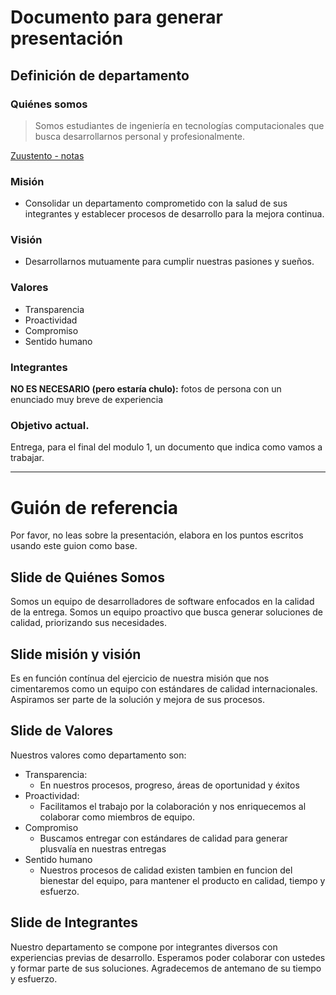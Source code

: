 # Documento para generar presentación

## Definición de departamento

### Quiénes somos

> Somos estudiantes de ingeniería en tecnologías computacionales que busca desarrollarnos personal y profesionalmente.

[Zuustento - notas](https://www.notion.so/Zuustento-notas-96a60d1f19df4d429b96d46fc15c2fdd?pvs=21)

### Misión

- Consolidar un departamento comprometido con la salud de sus integrantes y establecer procesos de desarrollo para la mejora continua.

### Visión

- Desarrollarnos mutuamente para cumplir nuestras pasiones y sueños.

### Valores

- Transparencia
- Proactividad
- Compromiso
- Sentido humano


### Integrantes

**NO ES NECESARIO (**pero estaría chulo**):** fotos de persona con un enunciado muy breve de experiencia

### Objetivo actual.

Entrega, para el final del modulo 1, un documento que indica como vamos a trabajar.

---

# Guión de referencia

Por favor, no leas sobre la presentación, elabora en los puntos escritos usando este guion como base.

## Slide de Quiénes Somos

Somos un equipo de desarrolladores de software enfocados en la calidad de la entrega. Somos un equipo proactivo que busca generar soluciones de calidad, priorizando sus necesidades.

## Slide misión y visión

Es en función contínua del ejercicio de nuestra misión que nos cimentaremos como un equipo con estándares de calidad internacionales. Aspiramos ser parte de la solución y mejora de sus procesos.  

## Slide de Valores

Nuestros valores como departamento son:

- Transparencia:
    - En nuestros procesos, progreso, áreas de oportunidad y éxitos
- Proactividad:
    - Facilitamos el trabajo por la colaboración y nos enriquecemos al colaborar como miembros de equipo.
- Compromiso
    - Buscamos entregar con estándares de calidad para generar plusvalía en nuestras entregas
- Sentido humano
    - Nuestros procesos de calidad existen tambien en funcion del bienestar del equipo, para mantener el producto en calidad, tiempo y esfuerzo.

## Slide de Integrantes

Nuestro departamento se compone por integrantes diversos con experiencias previas de desarrollo. Esperamos poder colaborar con ustedes y formar parte de sus soluciones. Agradecemos de antemano de su tiempo y esfuerzo.
